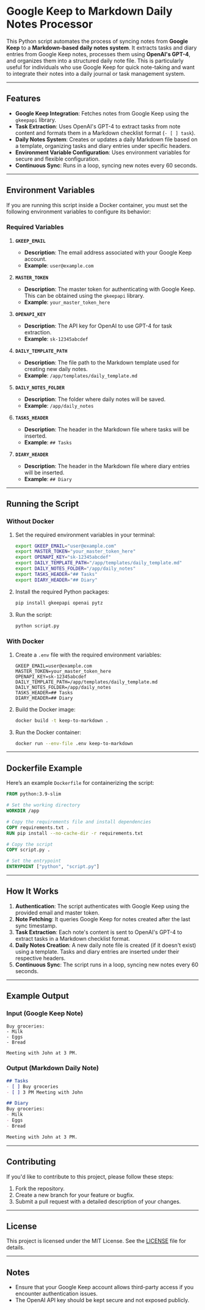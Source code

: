# Google Keep to Markdown Daily Notes Processor

This Python script automates the process of syncing notes from **Google Keep** to a **Markdown-based daily notes system**. It extracts tasks and diary entries from Google Keep notes, processes them using **OpenAI's GPT-4**, and organizes them into a structured daily note file. This is particularly useful for individuals who use Google Keep for quick note-taking and want to integrate their notes into a daily journal or task management system.

---

## Features

- **Google Keep Integration**: Fetches notes from Google Keep using the `gkeepapi` library.
- **Task Extraction**: Uses OpenAI's GPT-4 to extract tasks from note content and formats them in a Markdown checklist format (`- [ ] task`).
- **Daily Notes System**: Creates or updates a daily Markdown file based on a template, organizing tasks and diary entries under specific headers.
- **Environment Variable Configuration**: Uses environment variables for secure and flexible configuration.
- **Continuous Sync**: Runs in a loop, syncing new notes every 60 seconds.

---

## Environment Variables

If you are running this script inside a Docker container, you must set the following environment variables to configure its behavior:

### Required Variables
1. **`GKEEP_EMAIL`**  
   - **Description**: The email address associated with your Google Keep account.  
   - **Example**: `user@example.com`

2. **`MASTER_TOKEN`**  
   - **Description**: The master token for authenticating with Google Keep. This can be obtained using the `gkeepapi` library.  
   - **Example**: `your_master_token_here`

3. **`OPENAPI_KEY`**  
   - **Description**: The API key for OpenAI to use GPT-4 for task extraction.  
   - **Example**: `sk-12345abcdef`

4. **`DAILY_TEMPLATE_PATH`**  
   - **Description**: The file path to the Markdown template used for creating new daily notes.  
   - **Example**: `/app/templates/daily_template.md`

5. **`DAILY_NOTES_FOLDER`**  
   - **Description**: The folder where daily notes will be saved.  
   - **Example**: `/app/daily_notes`

6. **`TASKS_HEADER`**  
   - **Description**: The header in the Markdown file where tasks will be inserted.  
   - **Example**: `## Tasks`

7. **`DIARY_HEADER`**  
   - **Description**: The header in the Markdown file where diary entries will be inserted.  
   - **Example**: `## Diary`

---

## Running the Script

### Without Docker
1. Set the required environment variables in your terminal:
   ```bash
   export GKEEP_EMAIL="user@example.com"
   export MASTER_TOKEN="your_master_token_here"
   export OPENAPI_KEY="sk-12345abcdef"
   export DAILY_TEMPLATE_PATH="/app/templates/daily_template.md"
   export DAILY_NOTES_FOLDER="/app/daily_notes"
   export TASKS_HEADER="## Tasks"
   export DIARY_HEADER="## Diary"
   ```

2. Install the required Python packages:
   ```bash
   pip install gkeepapi openai pytz
   ```

3. Run the script:
   ```bash
   python script.py
   ```

### With Docker
1. Create a `.env` file with the required environment variables:
   ```plaintext
   GKEEP_EMAIL=user@example.com
   MASTER_TOKEN=your_master_token_here
   OPENAPI_KEY=sk-12345abcdef
   DAILY_TEMPLATE_PATH=/app/templates/daily_template.md
   DAILY_NOTES_FOLDER=/app/daily_notes
   TASKS_HEADER=## Tasks
   DIARY_HEADER=## Diary
   ```

2. Build the Docker image:
   ```bash
   docker build -t keep-to-markdown .
   ```

3. Run the Docker container:
   ```bash
   docker run --env-file .env keep-to-markdown
   ```

---

## Dockerfile Example

Here’s an example `Dockerfile` for containerizing the script:
```dockerfile
FROM python:3.9-slim

# Set the working directory
WORKDIR /app

# Copy the requirements file and install dependencies
COPY requirements.txt .
RUN pip install --no-cache-dir -r requirements.txt

# Copy the script
COPY script.py .

# Set the entrypoint
ENTRYPOINT ["python", "script.py"]
```

---

## How It Works

1. **Authentication**: The script authenticates with Google Keep using the provided email and master token.
2. **Note Fetching**: It queries Google Keep for notes created after the last sync timestamp.
3. **Task Extraction**: Each note's content is sent to OpenAI's GPT-4 to extract tasks in a Markdown checklist format.
4. **Daily Notes Creation**: A new daily note file is created (if it doesn't exist) using a template. Tasks and diary entries are inserted under their respective headers.
5. **Continuous Sync**: The script runs in a loop, syncing new notes every 60 seconds.

---

## Example Output

### Input (Google Keep Note)
```
Buy groceries:
- Milk
- Eggs
- Bread

Meeting with John at 3 PM.
```

### Output (Markdown Daily Note)
```markdown
## Tasks
- [ ] Buy groceries
- [ ] 3 PM Meeting with John

## Diary
Buy groceries:
- Milk
- Eggs
- Bread

Meeting with John at 3 PM.
```

---

## Contributing

If you'd like to contribute to this project, please follow these steps:
1. Fork the repository.
2. Create a new branch for your feature or bugfix.
3. Submit a pull request with a detailed description of your changes.

---

## License

This project is licensed under the MIT License. See the [LICENSE](LICENSE) file for details.

---

## Notes
- Ensure that your Google Keep account allows third-party access if you encounter authentication issues.
- The OpenAI API key should be kept secure and not exposed publicly.
